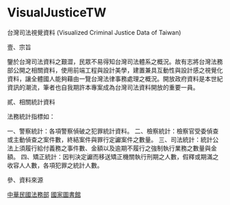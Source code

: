 # VisualJusticeTW
台灣司法視覺資料 (Visualized Criminal Justice Data of Taiwan)

壹、宗旨

鑒於台灣司法資料之艱澀，民眾不易得知台灣司法體系之概況。故有志將台灣法務部公開之相關資料，使用前端工程與設計美學，建置兼具互動性與設計感之視覺化資料，讓全體國人能夠藉由一覽台灣法律事務處理之概況。開放政府資料是本世紀資訊的潮流，筆者也自我期許本專案成為台灣司法資料開放的重要一員。

貳、相關統計資料

法務統計指標如：

  一、警察統計：各項警察偵破之犯罪統計資料。
  二、檢察統計：檢察官受委偵查或主動偵查之案件數，終結案件與罪行定讞案件之數量。
  三、司法統計：統計公法上須履行給付義務之事件數、金額以及逾期不履行之強制執行業務之數量與金額。
  四、矯正統計：因判決定讞而移送矯正機關執行刑期之人數，假釋或期滿之收容人人數，各項犯罪之統計人數。
  
  

參、資料來源

[中華民國法務部](http://www.rjsd.moj.gov.tw/rjsdweb/)
[國家圖書館](http://stat.ncl.edu.tw/hypage.cgi?HYPAGE=search/jnameBrowse.hpg&brow=v&jid=97251018&jn=法務部統計手冊)
